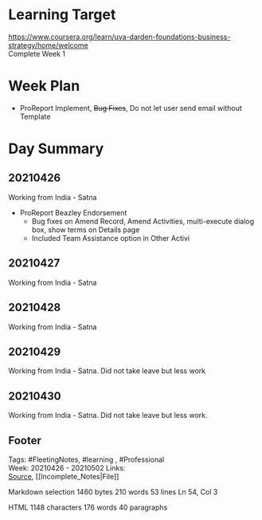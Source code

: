 # Learning Target  

https://www.coursera.org/learn/uva-darden-foundations-business-strategy/home/welcome  
Complete Week 1   
    

# Week Plan  

- ProReport Implement, ~~Bug Fixes~~, Do not let user send email without Template  
  
  

# Day Summary  

## 20210426

Working from India - Satna  
- ProReport Beazley Endorsement
	- Bug fixes on Amend Record, Amend Activities, multi-execute dialog box, show terms on Details page
	- Included Team Assistance option in Other Activi
  

## 20210427

Working from India - Satna  


## 20210428

Working from India - Satna  


## 20210429  

Working from India - Satna. Did not take leave but less work
  

## 20210430  

Working from India - Satna. Did not take leave but less work.


## Footer  
  

Tags: #FleetingNotes, #learning , #Professional  
Week: 20210426 - 20210502
Links:   
[Source](template.md), [[Incomplete_Notes|File]]  
  

<!--  
Comment -     
-->  

Markdown  selection  1460  bytes 210  words 53  lines Ln 54, Col 3

HTML 1148  characters 176  words 40  paragraphs
<!--stackedit_data:
eyJoaXN0b3J5IjpbMTgyNTc5MTI3NSwtMjA0MDY1ODI3Ml19
-->
